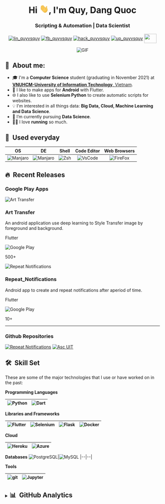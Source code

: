 <h1 align="center">Hi <img src="https://raw.githubusercontent.com/ABSphreak/ABSphreak/master/gifs/Hi.gif" width="30px">, I'm Quy, Dang Quoc </h1>
<h3 align="center">Scripting & Automation | Data Scientist</h3>
<p align="center">
<a href="https://www.linkedin.com/in/quyvsquy/" target="blank"><img align="center" src="https://simpleicons.org/icons/linkedin.svg" alt="lin_quyvsquy" height="30" width="40" /></a>
<a href="https://www.facebook.com/quyvsquy/" target="blank"><img align="center" src="https://simpleicons.org/icons/facebook.svg" alt="fb_quyvsquy" height="30" width="40" /></a>
<a href="https://www.hackerrank.com/quocquy7519" target="blank"><img align="center" src="https://simpleicons.org/icons/hackerrank.svg" alt="hack_quyvsquy" height="30" width="40" /></a>
<a href="https://www.upwork.com/freelancers/~01a38db57c77cfc2cc" target="blank"><img align="center" src="https://simpleicons.org/icons/upwork.svg" alt="up_quyvsquy" height="30" width="40" /></a>
<!-- <a href="https://leetcode.com/quyvsquy/" target="blank"><img align="center" src="https://simpleicons.org/icons/leetcode.svg" alt="leet_quyvsquy" height="30" width="40" /></a> -->
<a href = "mailto: quocquy7519@gmail.com"><img align="center" src="https://simpleicons.org/icons/gmail.svg" height="30" width="40" /></a>
</p>
<p align="center">
    <img alt="GIF" src="https://i.pinimg.com/originals/9e/a7/2e/9ea72ef078139ced289852e8a4ea0c5c.gif" width = 200/>
</p>

## 👦 &nbsp;About me:
- 🎓 I'm a **Computer Science** student (graduating in November 2021) at <a href="https://www.uit.edu.vn/"> <b>VNUHCM-University of Information Technology</b>, Vietnam</a>.
- 📱 I like to make apps for **Android** with Flutter.
- 🌐 I also like to use **Selenium Python** to create automatic scripts for websites.
- 💡 I'm interested in all things data: **Big Data, Cloud, Machine Learning and Data Science**.
- 🌱 I’m currently pursuing **Data Science**.
- 🏃‍♂️ I love **running** so much.


## 🧰 &nbsp;Used everyday
OS|DE|Shell|Code Editor|Web Browsers
|:--:|:--:|:--:|:--:|:--:|
<img title="Manjaro" alt="Manjaro" width="40px" src="https://manjaro.org/img/logo.svg">|<img title="Manjaro" alt="Manjaro" width="40px" src="https://upload.wikimedia.org/wikipedia/commons/8/8d/KDE_logo.svg">|<img title="Zsh" alt="Zsh" width="40px" src="https://img.shields.io/badge/-Zsh-181717?style=flat-square">|<img title="VsCode" alt="VsCode" width="40px" src="https://www.vectorlogo.zone/logos/visualstudio_code/visualstudio_code-icon.svg">|<img title="FireFox" alt="FireFox" width="40px" src="https://www.vectorlogo.zone/logos/firefox/firefox-icon.svg">|

<!-- ## 📕 &nbsp;My Latest Blog posts:
- link 1
- link 2 -->

## 🔥 &nbsp;Recent Releases
<link rel="stylesheet" href="main.css">


### Google Play Apps
<div class="box-notify">
<a class="box-item" href="https://play.google.com/store/apps/details?id=com.quyvsquy.arttransfer" style="text-decoration: none;">
    <div class="box-item__heading">
        <img class="app__icon" src="https://play-lh.googleusercontent.com/wAZqsk2FKx_Xz2IGCWhnfU9Xc2nFu051wsmK_MZCdP4o9Yr14cfCKYPQVCymhkRm0Ir5=s180" title="Art Transfer" alt="Art Transfer">
        <h3 class="box-item__notify-name"><strong>Art Transfer</strong></h3>
    </div>
    <p class="box-item__summary">An android application use deep learning to Style Transfer image by foreground and background.</p>
    <div class="box-item__footer">
        <div class="box-item__footer-lang">
            <div class="box-item__footer-circle"></div>
            <p class="box-item__footer-name">Flutter</p>
        </div>
        <div class="box-item__footer-stars">
            <img title="Google Play" alt="Google Play" src="https://www.vectorlogo.zone/logos/google_play/google_play-icon.svg" class="box-item__footer-icon"   width="16" height="16">
            <p class="box-item__footer-rate">500+</p>
        </div>
    </div>
</a>
<a class="box-item" href="https://play.google.com/store/apps/details?id=com.quyvsquy.repeat_notifications" style="text-decoration: none;">
    <div class="box-item__heading">
        <img class="app__icon" src="https://play-lh.googleusercontent.com/pgXDO1PURCrnwUECgJvnXUjtJsnWU2T6rxq1a5kcrAzR7XInvCjvwDf9INOj5c_BAvI=s180" title="Repeat Notifications" alt="Repeat Notifications">
        <h3 class="box-item__notify-name"><strong>Repeat_Notifications</strong></h3>
    </div>
    <p class="box-item__summary">Android app to create and repeat notifications after aperiod of time.</p>
    <div class="box-item__footer">
        <div class="box-item__footer-lang">
            <div class="box-item__footer-circle"></div>
            <p class="box-item__footer-name">Flutter</p>
        </div>
        <div class="box-item__footer-stars">
            <img title="Google Play" alt="Google Play" src="https://www.vectorlogo.zone/logos/google_play/google_play-icon.svg" class="box-item__footer-icon"   width="16" height="16">
            <p class="box-item__footer-rate">10+</p>
        </div>
    </div>
</a>
</div>

---

### Github Repositories
[![Repeat Notifications](https://github-readme-stats.vercel.app/api/pin/?username=quyvsquy&repo=Repeat_Notifications&theme=chartreuse-dark)](https://github.com/quyvsquy/Repeat_Notifications)
[![Asc UIT](https://github-readme-stats.vercel.app/api/pin/?username=quyvsquy&repo=ascUIT&theme=chartreuse-dark)](https://github.com/quyvsquy/ascUIT)

## 🛠 &nbsp;Skill Set 

These are some of the major technologies that I use or have worked on in the past:

**Programming Languages**

<img title="Python" alt="Python" width="40" src="https://www.vectorlogo.zone/logos/python/python-icon.svg" />|<img title="Dart" alt="Dart" width="40" src="https://www.vectorlogo.zone/logos/dartlang/dartlang-icon.svg" />|
|--|--|



**Libraries and Frameworks**

<img title="Flutter" alt="Flutter" width="40px" src="https://www.vectorlogo.zone/logos/flutterio/flutterio-icon.svg">|<img title="Selenium" alt="Selenium" width="40px" src="https://raw.githubusercontent.com/gilbarbara/logos/master/logos/selenium.svg">|<img title="Flask" alt="Flask" width="40px" src="https://www.vectorlogo.zone/logos/pocoo_flask/pocoo_flask-icon.svg">|<img title="Docker" alt="Docker" width="40px" src="https://www.vectorlogo.zone/logos/docker/docker-icon.svg">
|--|--|--|--|


**Cloud**

<img title="Heroku" alt="Heroku" width="40px" src="https://www.vectorlogo.zone/logos/heroku/heroku-icon.svg">|<img title="Azure" alt="Azure" width="40px" src="https://www.vectorlogo.zone/logos/microsoft_azure/microsoft_azure-icon.svg">
|--|--|


**Databases**
<img title="PostgreSQL" alt="PostgreSQL" width="40px" src="https://www.vectorlogo.zone/logos/postgresql/postgresql-icon.svg">|<img title="MySQL" alt="MySQL" width="40px" src="https://www.vectorlogo.zone/logos/mysql/mysql-icon.svg">
|--|--|


**Tools**

<img title="git" alt="git" width="40px" src="https://www.vectorlogo.zone/logos/git-scm/git-scm-icon.svg">|<img title="Jupyter Notebook" alt="Jupyter" width="40px" src="https://www.vectorlogo.zone/logos/jupyter/jupyter-icon.svg">
|--|--|

<br>

<style>
    .analyzist > *{
        display: inline;
    }
</style>
<details>
<summary class="analyzist">
<h2> 📊 &nbsp;GitHub Analytics </h2>
</summary>

<img height="200" src="https://github-readme-stats.vercel.app/api?username=quyvsquy&show_icons=true&theme=chartreuse-dark&include_all_commits=true&count_private=true"/>|<img height="200" src="https://github-readme-stats.vercel.app/api/top-langs/?username=quyvsquy&layout=compact&langs_count=8&theme=chartreuse-dark"/>
|--|--|

<b>Note:</b> Most Used Languages is only a metric of the languages my public code consists of and doesn't reflect experience or skill level.

</details>






